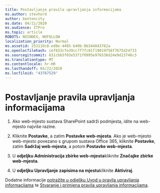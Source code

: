 ```yaml
---
title: Postavljanje pravila upravljanja informacijama
ms.author: stevhord
author: bentoncity
ms.date: 04/21/2020
ms.audience: ITPro
ms.topic: article
ROBOTS: NOINDEX, NOFOLLOW
localization_priority: Normal
ms.assetid: 253110c8-ed8e-4485-b40b-0b344843762a
ms.openlocfilehash: cef833cfe39cc7f7fc01f19019f56f7675d24733
ms.sourcegitcommit: 631cbb5f03e5371f0995e976536d24e9d13746c3
ms.translationtype: MT
ms.contentlocale: hr-HR
ms.lasthandoff: 04/22/2020
ms.locfileid: "43767529"
---
```

# <a name="set-up-information-management-policies"></a>Postavljanje pravila upravljanja informacijama

1. Ako web-mjesto sustava SharePoint sadrži podmjesta, idite na web-mjesto najviše razine.
    
2. Kliknite **Postavke**, a zatim **Postavke web-mjesta**. Ako je web-mjesto web-mjesto povezano s grupom sustava Office 365, kliknite **Postavke**, zatim **Sadržaj web-mjesta**, a potom **Postavke web-mjesta**.
    
3. U **odjeljku Administracija zbirke web-mjesta**kliknite **Značajke zbirke web-mjesta**.
    
4. U **odjeljku Upravljanje zapisima na mjestu**kliknite **Aktiviraj**.
    
Dodatne informacije [potražite u odjeljku Uvod u pravila upravljanja informacijama](https://go.microsoft.com/fwlink/?linkid=404239) te [Stvaranje i primjena pravila upravljanja informacijama](https://go.microsoft.com/fwlink/?linkid=2003916).
  

